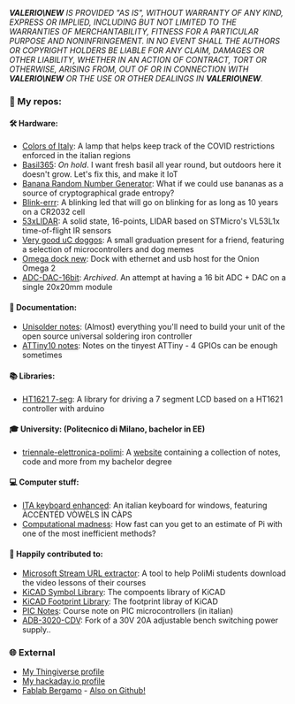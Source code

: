 
***VALERIO\NEW** IS PROVIDED "AS IS", WITHOUT WARRANTY OF ANY KIND, EXPRESS OR IMPLIED, INCLUDING BUT NOT LIMITED TO THE WARRANTIES OF MERCHANTABILITY, FITNESS FOR A PARTICULAR PURPOSE AND NONINFRINGEMENT. IN NO EVENT SHALL THE AUTHORS OR COPYRIGHT HOLDERS BE LIABLE FOR ANY CLAIM, DAMAGES OR OTHER LIABILITY, WHETHER IN AN ACTION OF CONTRACT, TORT OR OTHERWISE, ARISING FROM, OUT OF OR IN CONNECTION WITH **VALERIO\NEW** OR THE USE OR OTHER DEALINGS IN **VALERIO\NEW**.*

### 🚧 My repos:

#### 🛠 Hardware:
- [Colors of Italy](https://github.com/valerionew/colors-of-italy/): A lamp that helps keep track of the COVID restrictions enforced in the italian regions
- [Basil365](https://github.com/valerionew/basil365): *On hold*. I want fresh basil all year round, but outdoors here it doesn't grow. Let's fix this, and make it IoT
- [Banana Random Number Generator](https://github.com/valerionew/Banana-Random-Number-Generator): What if we could use bananas as a source of cryptographical grade entropy?
- [Blink-errr](https://github.com/valerionew/blink-errr): A blinking led that will go on blinking for as long as 10 years on a CR2032 cell
- [53xLIDAR](https://github.com/valerionew/53xLIDAR): A solid state, 16-points, LIDAR based on STMicro's VL53L1x time-of-flight IR sensors
- [Very good uC doggos](https://github.com/valerionew/very-good-uc-doggos): A small graduation present for a friend, featuring a selection of microcontrollers and dog memes
- [Omega dock new](https://github.com/valerionew/omega-dock-new): Dock with ethernet and usb host for the Onion Omega 2
- [ADC-DAC-16bit](https://github.com/valerionew/ADC-DAC-16bit): *Archived*. An attempt at having a 16 bit ADC + DAC on a single 20x20mm module

#### 📖 Documentation:
- [Unisolder notes](https://github.com/valerionew/unisolder-notes): (Almost) everything you'll need to build your unit of the open source universal soldering iron controller
- [ATTiny10 notes](https://github.com/valerionew/attiny10-notes): Notes on the tinyest ATTiny - 4 GPIOs can be enough sometimes

#### 📚 Libraries:
- [HT1621 7-seg](https://github.com/valerionew/ht1621-7-seg): A library for driving a 7 segment LCD based on a HT1621 controller with arduino

#### 🎓 University: (Politecnico di Milano, bachelor in EE)
- [triennale-elettronica-polimi](https://github.com/valerionew/triennale-elettronica-polimi): A [website](https://valerionew.github.io/triennale-elettronica-polimi/) containing a collection of notes, code and more from my bachelor degree

#### 💻 Computer stuff:
- [ITA keyboard enhanced](https://github.com/valerionew/ITA-keyboard-enhanced): An italian keyboard for windows, featuring ÀCCÈNTÉD VÒWÈLS ÌN CÀPS
- [Computational madness](https://github.com/valerionew/computational-madness): How fast can you get to an estimate of Pi with one of the most inefficient methods?

#### 🔁 Happily contributed to:
- [Microsoft Stream URL extractor](https://github.com/MicrosoftStreamURLExtractor/MicrosoftStreamURLExtractor.github.io): A tool to help PoliMi students download the video lessons of their courses
- [KiCAD Symbol Library](https://github.com/KiCad/kicad-symbols): The compoents library of KiCAD
- [KiCAD Footprint Library](https://github.com/KiCad/kicad-footprints): The footprint libray of KiCAD
- [PIC Notes](https://github.com/Squareroot7/pic-notes): Course note on PIC microcontrollers (in italian)
- [ADB-3020-CDV](https://github.com/Testato/ADB-3020-CDV): Fork of a 30V 20A adjustable bench switching power supply..

### 🌐 External
- [My Thingiverse profile](https://www.thingiverse.com/valerio_new)
- [My hackaday.io profile](https://hackaday.io/valerionew)
- [Fablab Bergamo](fablabbergamo.it) - [Also on Github!](https://github.com/fablab-bergamo)

<!--
**valerionew/valerionew** is a ✨ _special_ ✨ repository because its `README.md` (this file) appears on your GitHub profile.

Here are some ideas to get you started:

- 🔭 I’m currently working on ...
- 🌱 I’m currently learning ...
- 👯 I’m looking to collaborate on ...
- 🤔 I’m looking for help with ...
- 💬 Ask me about ...
- 📫 How to reach me: ...
- 😄 Pronouns: ...
- ⚡ Fun fact: ...
-->
